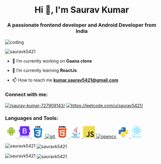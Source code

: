 <h1 align="center">Hi 👋, I'm Saurav Kumar</h1>
<h3 align="center">A passionate frontend developer and Android Developer from India</h3>
<img align="center" alt ="coding" width="600" src="https://cdn.dribbble.com/users/5690231/screenshots/16191500/media/4fbd0ec22f13a3521bb37cc5fe8b1cb3.gif"></img>

<p align="left"> <img src="https://komarev.com/ghpvc/?username=sauravk5421&label=Profile%20views&color=0e75b6&style=flat" alt="sauravk5421" /> </p>

- 🔭 I’m currently working on **Gaana clone**

- 🌱 I’m currently learning **ReactJs**

- 📫 How to reach me **kumar.saurav5421@gmail.com**

<h3 align="left">Connect with me:</h3>
<p align="left">
<a href="https://linkedin.com/in//saurav-kumar-727909143/" target="blank"><img align="center" src="https://raw.githubusercontent.com/rahuldkjain/github-profile-readme-generator/master/src/images/icons/Social/linked-in-alt.svg" alt="/saurav-kumar-727909143/" height="30" width="40" /></a>
<a href="https://www.leetcode.com/https://leetcode.com/u/saurav5421/" target="blank"><img align="center" src="https://raw.githubusercontent.com/rahuldkjain/github-profile-readme-generator/master/src/images/icons/Social/leet-code.svg" alt="https://leetcode.com/u/saurav5421/" height="30" width="40" /></a>
</p>

<h3 align="left">Languages and Tools:</h3>
<p align="left"> <a href="https://developer.android.com" target="_blank" rel="noreferrer"> <img src="https://raw.githubusercontent.com/devicons/devicon/master/icons/android/android-original-wordmark.svg" alt="android" width="40" height="40"/> </a> <a href="https://getbootstrap.com" target="_blank" rel="noreferrer"> <img src="https://raw.githubusercontent.com/devicons/devicon/master/icons/bootstrap/bootstrap-plain-wordmark.svg" alt="bootstrap" width="40" height="40"/> </a> <a href="https://www.w3schools.com/css/" target="_blank" rel="noreferrer"> <img src="https://raw.githubusercontent.com/devicons/devicon/master/icons/css3/css3-original-wordmark.svg" alt="css3" width="40" height="40"/> </a> <a href="https://git-scm.com/" target="_blank" rel="noreferrer"> <img src="https://www.vectorlogo.zone/logos/git-scm/git-scm-icon.svg" alt="git" width="40" height="40"/> </a> <a href="https://www.w3.org/html/" target="_blank" rel="noreferrer"> <img src="https://raw.githubusercontent.com/devicons/devicon/master/icons/html5/html5-original-wordmark.svg" alt="html5" width="40" height="40"/> </a> <a href="https://www.java.com" target="_blank" rel="noreferrer"> <img src="https://raw.githubusercontent.com/devicons/devicon/master/icons/java/java-original.svg" alt="java" width="40" height="40"/> </a> <a href="https://developer.mozilla.org/en-US/docs/Web/JavaScript" target="_blank" rel="noreferrer"> <img src="https://raw.githubusercontent.com/devicons/devicon/master/icons/javascript/javascript-original.svg" alt="javascript" width="40" height="40"/> </a> <a href="https://opencv.org/" target="_blank" rel="noreferrer"> <img src="https://www.vectorlogo.zone/logos/opencv/opencv-icon.svg" alt="opencv" width="40" height="40"/> </a> <a href="https://www.python.org" target="_blank" rel="noreferrer"> <img src="https://raw.githubusercontent.com/devicons/devicon/master/icons/python/python-original.svg" alt="python" width="40" height="40"/> </a> <a href="https://reactjs.org/" target="_blank" rel="noreferrer"> <img src="https://raw.githubusercontent.com/devicons/devicon/master/icons/react/react-original-wordmark.svg" alt="react" width="40" height="40"/> </a> </p>

<p><img align="left" src="https://github-readme-stats.vercel.app/api/top-langs?username=sauravk5421&show_icons=true&locale=en&layout=compact" alt="sauravk5421" /></p>

<p>&nbsp;<img align="center" src="https://github-readme-stats.vercel.app/api?username=sauravk5421&show_icons=true&locale=en" alt="sauravk5421" /></p>
<p><img align="left" src="https://github-readme-stats.vercel.app/api/top-langs?username=sauravk5421&show_icons=true&locale=en&layout=compact" alt="sauravk5421" /></p>

<p>&nbsp;<img align="center" src="https://github-readme-stats.vercel.app/api?username=sauravk5421&show_icons=true&locale=en" alt="sauravk5421" /></p>
